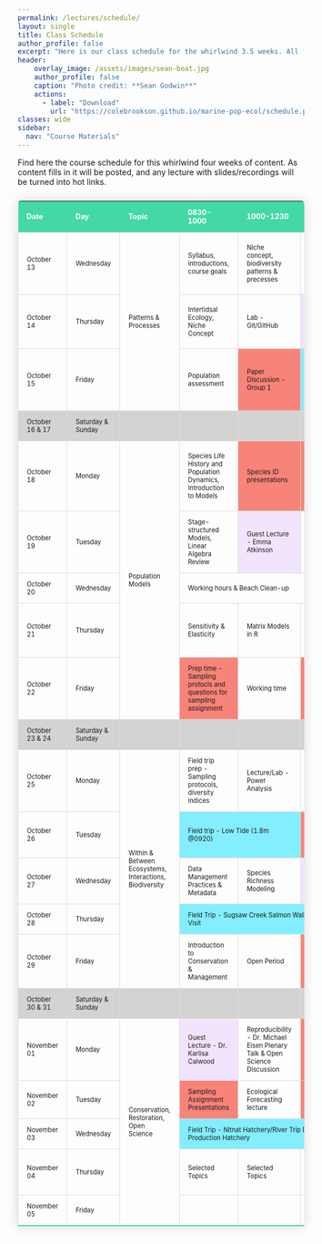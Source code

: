 ```yaml
---
permalink: /lectures/schedule/
layout: single
title: Class Schedule
author_profile: false
excerpt: "Here is our class schedule for the whirlwind 3.5 weeks. All field trips, guest lectures, and due dates are set, lecture/lab topics might change. The lecture/lab topics for the week will be updated at latest the weekend before."
header:
    overlay_image: /assets/images/sean-boat.jpg
    author_profile: false
    caption: "Photo credit: **Sean Godwin**"
    actions:
      - label: "Download"
        url: "https://colebrookson.github.io/marine-pop-ecol/schedule.pdf"
classes: wide
sidebar:
  nav: "Course Materials"
---
```


Find here the course schedule for this whirlwind four weeks of content. As content fills in it will be posted, and any lecture with slides/recordings will be turned into hot links. 
<style>
  .schedule-table {
    border-collapse: collapse;
    border: 1px #ffffff;
    margin: 25px 0;
    min-width: 500px;
    border-radius: 5px 5px 0 0;
    overflow: hidden;
    box-shadow: 0 0 20px rgba(0, 0, 0, 0.15);
  }

  .schedule-table thead tr {
    background-color: #44d7a8;
    color: #ffffff;
    text-align: left;
    font-weight: bold;
  }

  .schedule-table th {
    padding: 12px 15px;
    font-size: 0.8em;
  }

  .schedule-table td {
    border: 1px solid #dddddd;
    padding: 12px 15px;
    font-size: 0.7em;
  }

  .schedule-table tbody tr {
    border-bottom: 1px solid #dddddd;
  }

  .schedule-table tbody tr:last-of-type {
    border-bottom: 2px solid #44d7a8;
  }

  .schedule-tabletr:hover { background: #bebebe; }
  td a { 
      padding: 1px; 
  }
</style>

<table class="schedule-table">
    <thead>
        <tr>
            <th width=100>Date</th>
            <th width=100>Day</th>
            <th width=100>Topic</th>
            <th width=100>0830-1000</th>
            <th width=100>1000-1230</th>
            <th width=100>1400-1600</th>
            <th width=100>1600-1800</th>
            <th width=100>Reading</th>
            <th width=100>Items Due</th>
        </tr>
    </thead>
    <tbody>
        <tr>
            <td>October 13</td>
            <td>Wednesday</td>
            <td rowspan="3">Patterns & Processes</td>
            <td>Syllabus, introductions, course goals </td>
            <td>Niche concept, biodiversity patterns & precesses</td>
            <td>Lab - ID Assignment</td>
            <td> </td>
            <td>Reading 1 - Harley (2011)</td>
            <td style="background-color: #f88379">Sign up for paper discussion groups & dates due @23:59</td>
        </tr>
        <tr>
            <td>October 14</td>
            <td>Thursday</td>
            <td>Intertidsal Ecology, Niche Concept</td>
            <td>Lab - Git/GitHub</td>
            <td style="background-color: #f2e4fd">Guest Lecture - Dr. Shannon Hennessey</td>
            <td>ADA</td>
            <td> </td>
            <td></td>
        </tr>
        <tr>
            <td>October 15</td>
            <td>Friday </td>
            <td>Population assessment</td>
            <td style="background-color: #f88379"> Paper Discussion - Group 1</td>
            <td colspan="2" style="background-color: #83eeff">Field trip - Low Tide (1.6m tide @15:30)</td>
            <td> Reading 2 - Bernhardt & O'Connor (2021)</td>
            <td style="background-color: #f88379"> Github Classroom Assignment due @23:59</td>
        </tr>
        <tr style="background-color:#d3d3d3">
            <td>October 16 & 17</td>
            <td>Saturday & Sunday</td>
            <td></td>
            <td></td>
            <td></td>
            <td></td>
            <td></td>
            <td></td>
            <td></td>
        </tr>
        <tr>
            <td>October 18</td>
            <td>Monday</td>
            <td rowspan="5">Population Models </td>
            <td>Species Life History and Population Dynamics, Introduction to Models</td>
            <td style="background-color: #f88379">Species ID presentations</td>
            <td style="background-color: #f88379">Paper Discussion - Group 2</td>
            <td> </td>
            <td> Reading 3 - Crouse et al. (1987)</td>
            <td style="background-color: #f88379">ID Assignment due; Group 1 Paper Summary due @17:00</td>
        </tr>
        <tr>
            <td>October 19</td>
            <td>Tuesday</td>
            <td>Stage-structured Models, Linear Algebra Review</td>
            <td style="background-color: #f2e4fd">Guest Lecture - Emma Atkinson</td>
            <td>Matrix Models</td>
            <td>ADA</td>
            <td> </td>
            <td> </td>
        </tr>
        <tr>
            <td>October 20</td>
            <td>Wednesday</td>
            <td colspan="3"> Working hours & Beach Clean-up</td>
            <td>DS</td>
            <td></td>
            <td> </td>
        </tr>
        <tr>
            <td>October 21</td>
            <td>Thursday</td>
            <td>Sensitivity & Elasticity</td>
            <td>Matrix Models in R</td>
            <td>Matrix Models in R</td>
            <td>ADA</td>
            <td> </td>
            <td style="background-color: #f88379">Group 2 Reading Summary due @19:00</td>
        </tr>
        <tr>
            <td>October 22</td>
            <td>Friday</td>
            <td style="background-color: #f88379">Prep time - Sampling protocls and questions for sampling assignment</td>
            <td >Working time</td>
            <td style="background-color: #f88379">Paper Discussion - Group 3</td>
            <td> </td>
            <td> Reading 4 - Godwin et al. (2021)</td>
            <td style="background-color: #f88379">Population Model Proposal due @17:00</td>
        </tr>
        <tr style="background-color:#d3d3d3">
            <td>October 23 & 24</td>
            <td>Saturday & Sunday</td>
            <td></td>
            <td></td>
            <td></td>
            <td></td>
            <td></td>
            <td></td>
            <td></td>
        </tr>
        <tr>
            <td>October 25</td>
            <td>Monday</td>
            <td rowspan="5">Within & Between Ecosystems, Interactions, Biodiversity</td>
            <td>Field trip prep - Sampling protocols, diversity indices</td>
            <td>Lecture/Lab - Power Analysis</td>
            <td></td>
            <td> </td>
            <td style="background-color: #f88379">Group 3 Reading Summary due @19:00</td>
        </tr>
        <tr>
            <td>October 26</td>
            <td>Tuesday</td>
            <td colspan="2" style="background-color: #83eeff">Field trip - Low Tide (1.8m @0920)</td>
            <td style="background-color: #f88379">Paper discussion - Group 4</td>
            <td>ADA</td>
            <td> Reading 5 - Reid et al. (2021)</td>
            <td style="background-color: #f88379">Population assignment due @23:59</td>
        </tr>
        <tr>
            <td>October 27</td>
            <td>Wednesday</td>
            <td>Data Management Practices & Metadata</td>
            <td>Species Richness Modeling</td>
            <td style="background-color: #f2e4fd">Guest Lecture - Dr. Sean Godwin</td>
            <td> DS</td>
            <td> </td>
            <td></td>
        </tr>
        <tr>
            <td>October 28</td>
            <td>Thursday</td>
            <td colspan="3" style="background-color: #83eeff">Field Trip - Sugsaw Creek Salmon Walk & Hatchery Visit</td>
            <td>ADA</td>
            <td> </td>
            <td></td>
        </tr>
        <tr>
            <td>October 29</td>
            <td>Friday</td>
            <td>Introduction to Conservation & Management</td>
            <td>Open Period</td>
            <td style="background-color: #f88379">Paper discussion - Group 5</td>
            <td></td>
            <td> Reading 6 - Beltran et al. (2020)</td>
            <td style="background-color: #f88379">Group 4 Reading Summary due @17:00</td>
        </tr>
        <tr style="background-color:#d3d3d3">
            <td>October 30 & 31</td>
            <td>Saturday & Sunday</td>
            <td></td>
            <td></td>
            <td></td>
            <td></td>
            <td></td>
            <td></td>
            <td></td>
        </tr>
        <tr>
            <td>November 01</td>
            <td>Monday</td>
            <td rowspan="5">Conservation, Restoration, Open Science</td>
            <td style="background-color: #f2e4fd">Guest Lecture - Dr. Karlisa Calwood</td>
            <td>Reproducibility - Dr. Michael Eisen Plenary Talk & Open Science Discussion</td>
            <td style="background-color: #f88379">Guest Speaker Write-up (In Class)</td>
            <td> </td>
            <td> </td>
            <td style="background-color: #f88379">Group 5 Reading Summary due @17:00</td>
        </tr>
        <tr>
            <td>November 02</td>
            <td>Tuesday</td>
            <td style="background-color: #f88379">Sampling Assignment Presentations</td>
            <td>Ecological Forecasting lecture</td>
            <td style="background-color: #f88379">Paper discussion - Group 6</td>
            <td>ADA</td>
            <td> </td>
            <td></td>
        </tr>
        <tr>
            <td>November 03</td>
            <td>Wednesday</td>
            <td colspan="3" style="background-color: #83eeff">Field Trip - Nitnat Hatchery/River Trip DFO Production Hatchery</td>
            <td> </td>
            <td> </td>
            <td></td>
        </tr>
        <tr>
            <td>November 04</td>
            <td>Thursday</td>
            <td>Selected Topics</td>
            <td>Selected Topics</td>
            <td>Course Evaluations & Wrap-Up</td>
            <td> </td>
            <td> </td>
            <td style="background-color: #f88379">Group 6 summary due @17:00</td>
        </tr>
        <tr>
            <td>November 05</td>
            <td>Friday</td>
            <td</td>
            <td></td>
            <td></td>
            <td> </td>
            <td> </td>
            <td></td>
        </tr>
    </tbody>
</table>